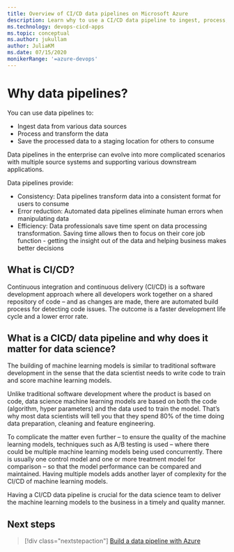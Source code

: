 ```yaml
---
title: Overview of CI/CD data pipelines on Microsoft Azure 
description: Learn why to use a CI/CD data pipeline to ingest, process, and share data
ms.technology: devops-cicd-apps
ms.topic: conceptual
ms.author: jukullam
author: JuliaKM
ms.date: 07/15/2020
monikerRange: '=azure-devops'
---
```


# Why data pipelines?

You can use data pipelines to:
* Ingest data from various data sources
* Process and transform the data 
* Save the processed data to a staging location for others to consume

<!-- :::image type="content" source="media/data_pipeline_overview.png" alt-text="Data pipeline overview"::: -->

Data pipelines in the enterprise can evolve into more complicated scenarios with multiple source systems and supporting various downstream applications.

<!-- :::image type="content" source="media/data-pipeline-complicated.png" alt-text="Enterprise data pipeline"::: -->

Data pipelines provide:
* Consistency: Data pipelines transform data into a consistent format for users to consume
* Error reduction: Automated data pipelines eliminate human errors when manipulating data
* Efficiency: Data professionals save time spent on data processing transformation. Saving time allows then to focus on their core job function - getting the insight out of the data and helping business makes better decisions

## What is CI/CD?
Continuous integration and continuous delivery (CI/CD) is a software development approach where all developers work together on a shared repository of code – and as changes are made, there are automated build process for detecting code issues.  The outcome is a faster development life cycle and a lower error rate.   

## What is a CICD/ data pipeline and why does it matter for data science?
The building of machine learning models is similar to traditional software development in the sense that the data scientist needs to write code to train and score machine learning models. 

Unlike traditional software development where the product is based on code, data science machine learning models are based on both the code (algorithm, hyper parameters) and the data used to train the model.  That’s why most data scientists will tell you that they spend 80% of the time doing data preparation, cleaning and feature engineering.  

To complicate the matter even further – to ensure the quality of the machine learning models, techniques such as A/B testing is used – where there could be multiple machine learning models being used concurrently.  There is usually one control model and one or more treatment model for comparison – so that the model performance can be compared and maintained.  Having multiple models adds another layer of complexity for the CI/CD of machine learning models.

Having a CI/CD data pipeline is crucial for the data science team to deliver the machine learning models to the business in a timely and quality manner. 

## Next steps
> [!div class="nextstepaction"]
> [Build a data pipeline with Azure](build-azure-data-pipelines.md)
